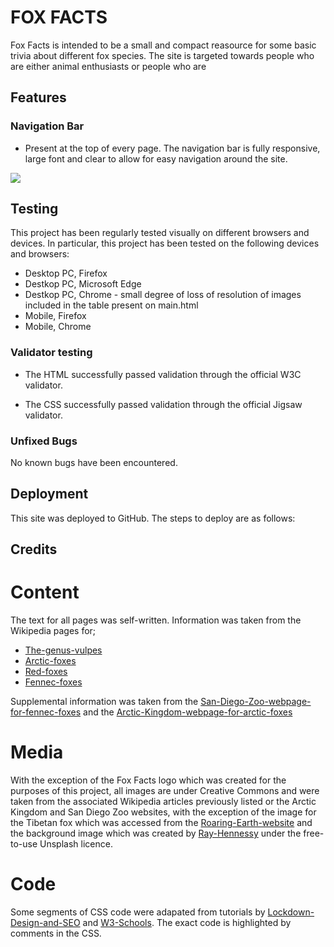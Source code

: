 # FOX FACTS

Fox Facts is intended to be a small and compact reasource for some basic trivia about different fox species. The site is targeted towards people who are either animal enthusiasts or people who are

## Features

### Navigation Bar

- Present at the top of every page. The navigation bar is fully responsive, large font and clear to allow for easy navigation around the site.

<img src="https://cdn.discordapp.com/attachments/859555895427072013/859904337195433984/navbar.JPG">


## Testing

This project has been regularly tested visually on different browsers and devices. In particular, this project has been tested on the following devices and browsers:

- Desktop PC, Firefox
- Destkop PC, Microsoft Edge
- Destkop PC, Chrome - small degree of loss of resolution of images included in the table present on main.html
- Mobile, Firefox
- Mobile, Chrome

### Validator testing

- The HTML successfully passed validation through the official W3C validator.

- The CSS successfully passed validation through the official Jigsaw validator.

### Unfixed Bugs

No known bugs have been encountered.

## Deployment

This site was deployed to GitHub. The steps to deploy are as follows:

## Credits

# Content

The text for all pages was self-written. Information was taken from the Wikipedia pages for; 
- [The-genus-vulpes](https://en.wikipedia.org/wiki/Vulpes)
- [Arctic-foxes](https://en.wikipedia.org/wiki/Arctic_fox)
- [Red-foxes](https://en.wikipedia.org/wiki/Red_fox)
- [Fennec-foxes](https://en.wikipedia.org/wiki/Fennec_fox)

Supplemental information was taken from the [San-Diego-Zoo-webpage-for-fennec-foxes](https://animals.sandiegozoo.org/animals/fennec-fox) and the [Arctic-Kingdom-webpage-for-arctic-foxes](https://arctickingdom.com/10-fun-facts-about-arctic-fox/)

# Media

With the exception of the Fox Facts logo which was created for the purposes of this project, all images are under Creative Commons and were taken from the associated Wikipedia articles previously listed or the Arctic Kingdom and San Diego Zoo websites, with the exception of the image for the Tibetan fox which was accessed from the [Roaring-Earth-website](https://roaring.earth/tibetan-fox/) and the background image which was created by [Ray-Hennessy](http://rayhennessy.com/) under the free-to-use Unsplash licence.

# Code

Some segments of CSS code were adapated from tutorials by [Lockdown-Design-and-SEO](https://www.lockedownseo.com/ordered-list-ol-different-color-for-numbers/) and [W3-Schools](https://www.w3schools.com/howto/howto_css_thumbnail.asp). The exact code is highlighted by comments in the CSS.


